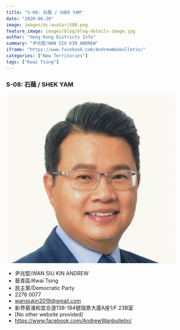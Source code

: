 ```yaml
---
title: "S-08: 石蔭 / SHEK YAM"
date: "2020-08-20"
image: images/dc-avatar/S08.png
feature_image: images/blog/blog-details-image.jpg
author: "Hong Kong Districts Info"
summary: "尹兆堅/WAN SIU KIN ANDREW"
iframe: "https://www.facebook.com/AndrewWanbulletin/"
categories: ["New Territories"]
tags: ["Kwai Tsing"]
---
```


### S-08: 石蔭 / SHEK YAM  
![](/images/dc-avatar/S08.png)  

 - 尹兆堅/WAN SIU KIN ANDREW  
 - 葵青區/Kwai Tsing  
 - 民主黨/Democratic Party  
 - 2276 0077  
 - wansiukin2019@gmail.com  
 - 新界葵涌和宜合道138-184號瑞景大廈A座1/F 23B室  
 - [No other website provided]  
 - https://www.facebook.com/AndrewWanbulletin/

